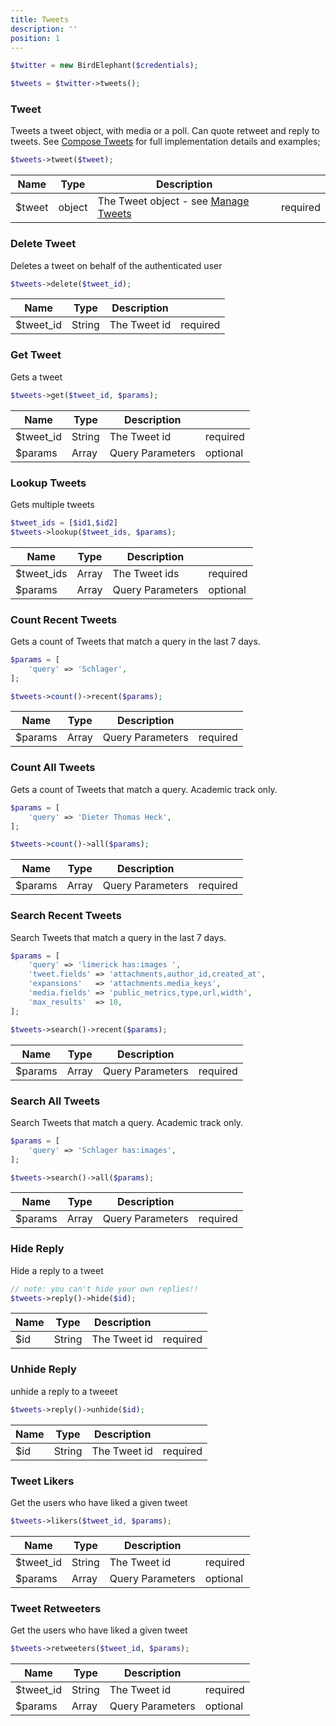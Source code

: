 ```yaml
---
title: Tweets
description: ''
position: 1
---
```



```php
$twitter = new BirdElephant($credentials);

$tweets = $twitter->tweets();
```

### Tweet
Tweets a tweet object, with media or a poll. Can quote retweet and reply to tweets. See [Compose Tweets](/manage-tweets) for full implementation details and examples;

```php
$tweets->tweet($tweet);
```
| Name   | Type   | Description                                                 |          |
|--------|--------|-------------------------------------------------------------|----------|
| $tweet | object | The Tweet object - see [Manage Tweets](/manage-tweets) | required |

### Delete Tweet
Deletes a tweet on behalf of the authenticated user

```php
$tweets->delete($tweet_id);
```

| Name      | Type   | Description      |          |
|-----------|--------|------------------|----------|
| $tweet_id | String | The Tweet id     | required |

### Get Tweet
Gets a tweet

```php
$tweets->get($tweet_id, $params);
```
| Name    | Type   | Description      |          |
|---------|--------|------------------|----------|
| $tweet_id     | String | The Tweet id     | required |
| $params | Array  | Query Parameters | optional |


### Lookup Tweets
Gets multiple tweets

```php
$tweet_ids = [$id1,$id2]
$tweets->lookup($tweet_ids, $params);
```

| Name          | Type   | Description       |          |
|---------------|--------|-------------------|----------|
| $tweet_ids    | Array  | The Tweet ids     | required |
| $params       | Array  | Query Parameters  | optional |


### Count Recent Tweets
Gets  a count of Tweets that match a query in the last 7 days.

```php
$params = [
    'query' => 'Schlager',
];

$tweets->count()->recent($params);
```

| Name    | Type  | Description      |          |
|---------|-------|------------------|----------|
| $params | Array | Query Parameters | required |


### Count All Tweets
Gets a count of Tweets that match a query. Academic track only.

```php
$params = [
    'query' => 'Dieter Thomas Heck',
];

$tweets->count()->all($params);
```


| Name    | Type  | Description      |          |
|---------|-------|------------------|----------|
| $params | Array | Query Parameters | required |


### Search Recent Tweets

Search Tweets that match a query in the last 7 days.

```php
$params = [
    'query' => 'limerick has:images ',
    'tweet.fields' => 'attachments,author_id,created_at',
    'expansions'   => 'attachments.media_keys',
    'media.fields' => 'public_metrics,type,url,width',
    'max_results'  => 10,
];

$tweets->search()->recent($params);
```


| Name    | Type  | Description      |          |
|---------|-------|------------------|----------|
| $params | Array | Query Parameters | required |


### Search All Tweets
Search Tweets that match a query. Academic track only.

```php
$params = [
    'query' => 'Schlager has:images',
];

$tweets->search()->all($params);
```


| Name    | Type  | Description      |          |
|---------|-------|------------------|----------|
| $params | Array | Query Parameters | required |


### Hide Reply
Hide a reply to a tweet

```php
// note: you can't hide your own replies!!
$tweets->reply()->hide($id);
```

| Name    | Type   | Description      |          |
|---------|--------|------------------|----------|
| $id     | String | The Tweet id     | required |


### Unhide Reply
unhide a reply to a tweeet

```php
$tweets->reply()->unhide($id);
```

| Name | Type   | Description  |          |
|------|--------|--------------|----------|
| $id  | String | The Tweet id | required |


### Tweet Likers
Get the users who have liked a given tweet

```php
$tweets->likers($tweet_id, $params);
```


| Name    | Type   | Description      |          |
|---------|--------|------------------|----------|
| $tweet_id     | String | The Tweet id     | required |
| $params | Array  | Query Parameters | optional |


### Tweet Retweeters
Get the users who have liked a given tweet

```php
$tweets->retweeters($tweet_id, $params);
```


| Name    | Type   | Description      |          |
|---------|--------|------------------|----------|
| $tweet_id     | String | The Tweet id     | required |
| $params | Array  | Query Parameters | optional |
